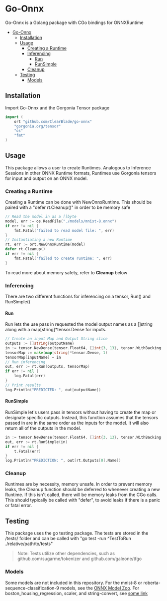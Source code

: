 # Go-Onnx

Go-Onnx is a Golang package with CGo bindings for ONNXRuntime

- [Go-Onnx](#go-onnx)
  - [Installation](#installation)
  - [Usage](#usage)
    - [Creating a Runtime](#creating-a-runtime)
    - [Inferencing](#inferencing)
      - [Run](#run)
      - [RunSimple](#runsimple)
    - [Cleanup](#cleanup)
  - [Testing](#testing)
    - [Models](#models)

## Installation

Import Go-Onnx and the Gorgonia Tensor package

```go
import (
	ort "github.com/ClearBlade/go-onnx"
	"gorgonia.org/tensor"
	"os"
	"fmt"
)
```

## Usage
This package allows a user to create Runtimes. Analogous to Inference Sessions in other ONNX Runtime formats, Runtimes use Gorgonia tensors for input and output on an ONNX model.

### Creating a Runtime
Creating a Runtime can be done with NewOnnxRuntime. This should be paired with a "defer rt.Cleanup()" in order to be memory safe
```go
// Read the model in as a []byte
model, err := os.ReadFile("./models/mnist-8.onnx")
if err != nil {
	fmt.Fatal("failed to read model file: ", err)
}
// Instantiating a new Runtime
rt, err := ort.NewOnnxRuntime(model)
defer rt.Cleanup()
if err != nil {
	fmt.Fatal("failed to create runtime: ", err)
}
```
To read more about memory safety, refer to **Cleanup** below

### Inferencing
There are two different functions for inferencing on a tensor, Run() and RunSimple()

#### Run
Run lets the use pass in requested the model output names as a []string along with a map[string]*tensor.Dense for inputs.
```go
// Create an input Map and Output String slice
outputs := []string{outputName}
in := tensor.NewDense(tensor.Float64, []int{3, 13}, tensor.WithBacking(inputData))
tensorMap := make(map[string]*tensor.Dense, 1)
tensorMap[inputName] = in
// Run inferencing
out, err := rt.Run(outputs, tensorMap)
if err != nil {
	log.Fatal(err)
}
// Print results
log.Println("PREDICTED: ", out[outputName])
```

#### RunSimple
RunSimple let's users pass in tensors without having to create the map or designate specific outputs. Instead, this function assumes that the tensors passed in are in the same order as the inputs for the model. It will also return all of the outputs in the model.
```go
in := tensor.NewDense(tensor.Float64, []int{3, 13}, tensor.WithBacking(inputData))
out, err := rt.RunSimple(in)
if err != nil {
	t.Fatal(err)
}
log.Println("PREDICTION: ", out[rt.Outputs[0].Name])
```

### Cleanup
Runtimes are by necessity, memory unsafe. In order to prevent memory leaks, the Cleanup function should be deferred to whenever creating a new Runtime. If this isn't called, there will be memory leaks from the CGo calls. This should typically be called with "defer", to avoid leaks if there is a panic or fatal error.
## Testing
This package uses the go testing package. The tests are stored in the /tests/ folder and can be called with "go test -run ^TestToRun ./relative/path/to/tests"

>Note: Tests utilize other dependencies, such as github.com/sugarme/tokenizer and github.com/galeone/tfgo
### Models
Some models are not included in this repository. For the mnist-8 or roberta-sequence-classification-9 models, see the [ONNX Model Zoo](https://github.com/onnx/models). For boston_housing_regression, scaler, and string-convert, see [some link](site)
